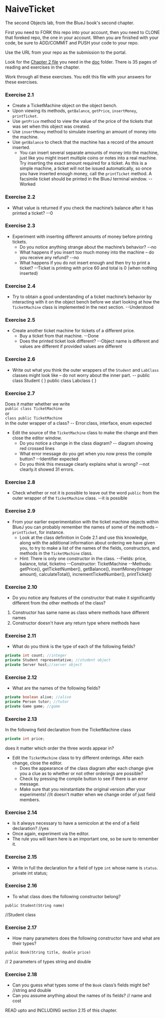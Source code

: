# NaiveTicket

The second Objects lab, from the BlueJ book's second chapter.

First you need to FORK this repo into your account, then you need to CLONE that foreked repo, the one in your account. 
When you are finished with your code, be sure to ADD/COMMIT and PUSH your code to your repo.

Use the URL from your repo as the submission to the portal. 

Look for the [Chapter 2 file](./doc/BlueJ-objects-first-ch2.pdf) you need in the [doc](./doc) folder.
There is 35 pages of reading and exercises in the chapter.

Work through all these exercises. You edit this file with your answers for these exercises.

### Exercise 2.1
* Create a TicketMachine object on the object bench.
* Upon viewing its methods, `getBalance`, `getPrice`, `insertMoney`, `printTicket`.
* Use `getPrice` method to view the value of the price of the tickets that was set when this object was created.
* Use `insertMoney` method to simulate inserting an amount of money into the machine.
* Use `getBalance` to check that the machine has a record of the amount inserted.
	* You can insert several separate amounts of money into the machine, just like you might insert multiple coins or notes into a real machine. Try inserting the exact amount required for a ticket. As this is a simple machine, a ticket will not be issued automatically, so once you have inserted enough money, call the `printTicket` method. A facsimile ticket should be printed in the BlueJ terminal window.
--Worked
### Exercise 2.2
* What value is returned if you check the machine’s balance after it has printed a ticket?
--0
### Exercise 2.3
* Experiment with inserting different amounts of money before printing tickets.
	* Do you notice anything strange about the machine’s behavior?
	--no
	* What happens if you insert too much money into the machine – do you receive any refund?
	--no
	* What happens if you do not insert enough and then try to print a ticket?
	--Ticket is printing with price 60 and total is 0 (when nothing inserted)

### Exercise 2.4
* Try to obtain a good understanding of a ticket machine’s behavior by interacting with it on the object bench before we start looking at how the `TicketMachine` class is implemented in the next section.
--Understood
### Exercise 2.5
* Create another ticket machine for tickets of a different price.
	* Buy a ticket from that machine.
	--Done
	* Does the printed ticket look different?
	--Object name is different and values are different if provided values are different

### Exercise 2.6
* Write out what you think the outer wrappers of the `Student` and `LabClass` classes might look like – do not worry about the inner part.
-- public class Student
{
}
public class Labclass
{
}
### Exercise 2.7
Does it matter whether we write<br>
`public class TicketMachine`<br>
or<br>
`class public TicketMachine`<br>
in the outer wrapper of a class?
-- Error:class, interface, enum expected
* Edit the source of the `TicketMachine` class to make the change and then close the editor window.
	* Do you notice a change in the class diagram?
	-- diagram showing red crossed lines
	* What error message do you get when you now press the compile button?
	--Identifier expected
	* Do you think this message clearly explains what is wrong?
	--not clearly.it showed 31 errors.

### Exercise 2.8
* Check whether or not it is possible to leave out the word `public` from the outer wrapper of the `TicketMachine` class.
--it is possible

### Exercise 2.9
* From your earlier experimentation with the ticket machine objects within BlueJ you can probably remember the names of some of the methods – `printTicket`, for instance.
	* Look at the class definition in Code 2.1 and use this knowledge, along with the additional information about ordering we have given you, to try to make a list of the names of the fields, constructors, and methods in the `TicketMachine` class.
	* Hint: There is only one constructor in the class.
--Fields: 
	price,
	balance,
	total,
	ticketno
--Constructor:
	TicketMachine
--Methods:
	getPrice(),
	getTicketNumber(),
	getBalance(),
	insertMoney(Integer amount),
	calculateTotal(),
	incrementTicketNumber(),
	printTicket()
	
### Exercise 2.10
* Do you notice any features of the constructor that make it significantly different from the other methods of the class?
1. Constructor has same name as class where methods have different names
2. Constructor doesn't have any return type where methods have

### Exercise 2.11
* What do you think is the type of each of the following fields?

```java
private int count; //integer
private Student representative; //student object
private Server host;//server object
```

### Exercise 2.12
* What are the names of the following fields?

```java
private boolean alive; //alive
private Person tutor; //tutor
private Game game; //game
```
### Exercise 2.13

In the following field declaration from the TicketMachine class<br>

```java
private int price;
```
does it matter which order the three words appear in?
* Edit the `TicketMachine` class to try different orderings. After each change, close the editor.
	* Does the appearance of the class diagram after each change give you a clue as to whether or not other orderings are
possible?
	* Check by pressing the compile button to see if there is an error message.
	* Make sure that you reinstantiate the original version after your experiments!
 //it doesn't matter when we change order of just field members.
### Exercise 2.14
* Is it always necessary to have a semicolon at the end of a field declaration?  //yes
* Once again, experiment via the editor.
* The rule you will learn here is an important one, so be sure to remember it.


### Exercise 2.15
* Write in full the declaration for a field of type `int` whose name is `status`.
private int status;
### Exercise 2.16
* To what class does the following constructor belong?
```
public Student(String name)
```
//Student class
### Exercise 2.17
* How many parameters does the following constructor have and what are their types?
```
public Book(String title, double price)
```
// 2 parameters of types string and double
### Exercise 2.18
* Can you guess what types some of the `Book` class’s fields might be? //string and double
* Can you assume anything about the names of its fields?  // name and cost

READ upto and INCLUDING section 2.15 of this chapter.
